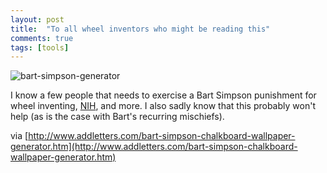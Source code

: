```yaml
---
layout: post
title:  "To all wheel inventors who might be reading this"
comments: true
tags: [tools]
---
```





![bart-simpson-generator](http://kenegozi.com/blog/uploaded/windows-live-writer/8ef84b74ed01_12ed9/bart-simpson-generator_thumb_9798.gif)





I know a few people that needs to exercise a Bart Simpson punishment for wheel inventing, [NIH](http://en.wikipedia.org/wiki/Not_Invented_Here), and more. I also sadly know that this probably won't help (as is the case with Bart's recurring mischiefs). 



via [http://www.addletters.com/bart-simpson-chalkboard-wallpaper-generator.htm](http://www.addletters.com/bart-simpson-chalkboard-wallpaper-generator.htm)

